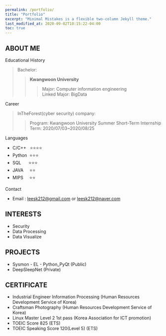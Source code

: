 ```yaml
---
permalink: /portfolio/
title: "Portfolio"
excerpt: "Minimal Mistakes is a flexible two-column Jekyll theme."
last_modified_at: 2020-09-02T10:15:22-04:00
toc: true
---
```


## **ABOUT ME**

Educational History

 > Bachelor: 
 >> **Kwangwoon University**
 >>> Major: Computer information engineering  
 >>> Linked Major: BigData

Career
> InTheForest(cyber security) company: 
>> Program: Kwangwoon University Summer Short-Term Internship      
>> Term: 2020/07/03~2020/08/25

Languages
- C/C++&nbsp;&nbsp;&nbsp;⭐⭐⭐⭐
- Python &nbsp;⭐⭐⭐
- SQL    &nbsp; &nbsp; &nbsp;⭐⭐⭐
- JAVA&nbsp;&nbsp;&nbsp;&nbsp;&nbsp;⭐⭐
- MIPS&nbsp;&nbsp;&nbsp;&nbsp;&nbsp;⭐⭐

Contact
- Email : leesk212@gmail.com or leesk212@naver.com

## **INTERESTS**
- Security
- Data Processing
- Data Visualize

## **PROJECTS**
- Sysmon - EL - Python_PyQt (Public)
- DeepSleepNet (Private)

## **CERTIFICATE**

- Industrial Engineer Information Processing (Human Resources Development Service of Korea)
- Craftsman Photography (Human Resources Development Service of Korea)
- Linux Master Level 2 1st pass (Korea Association for ICT promotion)
- TOEIC Score 825 (ETS)
- TOEIC Speaking Score 120(Level 5) (ETS)

